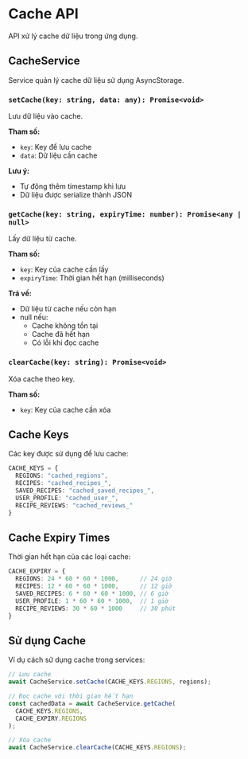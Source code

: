 # Cache API

API xử lý cache dữ liệu trong ứng dụng.

## CacheService

Service quản lý cache dữ liệu sử dụng AsyncStorage.

### `setCache(key: string, data: any): Promise<void>`

Lưu dữ liệu vào cache.

**Tham số:**
- `key`: Key để lưu cache
- `data`: Dữ liệu cần cache

**Lưu ý:**
- Tự động thêm timestamp khi lưu
- Dữ liệu được serialize thành JSON

### `getCache(key: string, expiryTime: number): Promise<any | null>`

Lấy dữ liệu từ cache.

**Tham số:**
- `key`: Key của cache cần lấy
- `expiryTime`: Thời gian hết hạn (milliseconds)

**Trả về:**
- Dữ liệu từ cache nếu còn hạn
- null nếu:
  - Cache không tồn tại
  - Cache đã hết hạn
  - Có lỗi khi đọc cache

### `clearCache(key: string): Promise<void>`

Xóa cache theo key.

**Tham số:**
- `key`: Key của cache cần xóa

## Cache Keys

Các key được sử dụng để lưu cache:

```typescript
CACHE_KEYS = {
  REGIONS: "cached_regions",
  RECIPES: "cached_recipes_",
  SAVED_RECIPES: "cached_saved_recipes_",
  USER_PROFILE: "cached_user_",
  RECIPE_REVIEWS: "cached_reviews_"
}
```

## Cache Expiry Times

Thời gian hết hạn của các loại cache:

```typescript
CACHE_EXPIRY = {
  REGIONS: 24 * 60 * 60 * 1000,      // 24 giờ
  RECIPES: 12 * 60 * 60 * 1000,      // 12 giờ
  SAVED_RECIPES: 6 * 60 * 60 * 1000, // 6 giờ
  USER_PROFILE: 1 * 60 * 60 * 1000,  // 1 giờ
  RECIPE_REVIEWS: 30 * 60 * 1000     // 30 phút
}
```

## Sử dụng Cache

Ví dụ cách sử dụng cache trong services:

```typescript
// Lưu cache
await CacheService.setCache(CACHE_KEYS.REGIONS, regions);

// Đọc cache với thời gian hết hạn
const cachedData = await CacheService.getCache(
  CACHE_KEYS.REGIONS,
  CACHE_EXPIRY.REGIONS
);

// Xóa cache
await CacheService.clearCache(CACHE_KEYS.REGIONS);
``` 